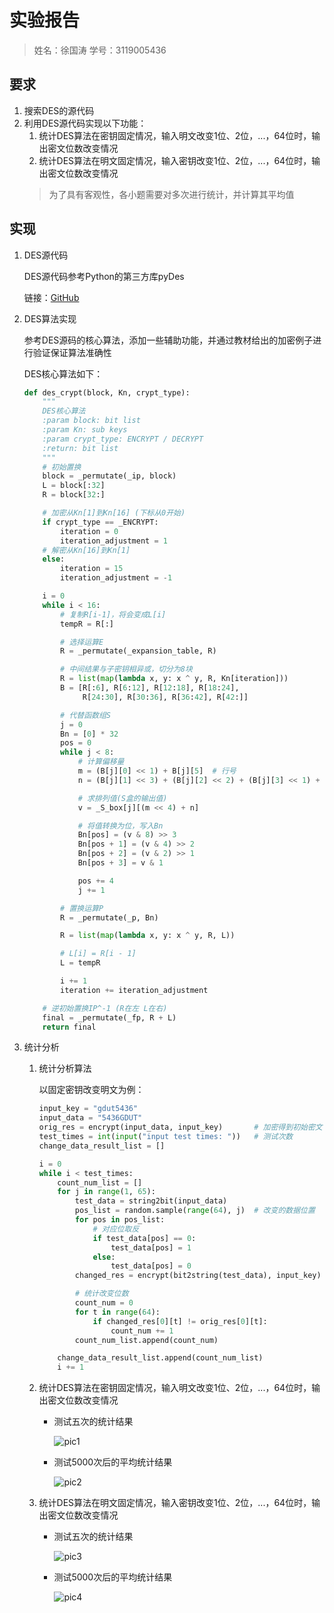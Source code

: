 # 实验报告

> 姓名：徐国涛
> 学号：3119005436

## 要求
1. 搜索DES的源代码
2. 利用DES源代码实现以下功能：
    1. 统计DES算法在密钥固定情况，输入明文改变1位、2位，...，64位时，输出密文位数改变情况
    2. 统计DES算法在明文固定情况，输入密钥改变1位、2位，...，64位时，输出密文位数改变情况
    > 为了具有客观性，各小题需要对多次进行统计，并计算其平均值

## 实现
1. DES源代码 

   DES源代码参考Python的第三方库pyDes 

   链接：[GitHub](https://github.com/twhiteman/pyDes)

2. DES算法实现

   参考DES源码的核心算法，添加一些辅助功能，并通过教材给出的加密例子进行验证保证算法准确性

   DES核心算法如下：

   ```python
   def des_crypt(block, Kn, crypt_type):
       """
       DES核心算法
       :param block: bit list
       :param Kn: sub keys
       :param crypt_type: ENCRYPT / DECRYPT
       :return: bit list
       """
       # 初始置换
       block = _permutate(_ip, block)
       L = block[:32]
       R = block[32:]
   
       # 加密从Kn[1]到Kn[16] (下标从0开始)
       if crypt_type == _ENCRYPT:
           iteration = 0
           iteration_adjustment = 1
       # 解密从Kn[16]到Kn[1]
       else:
           iteration = 15
           iteration_adjustment = -1
   
       i = 0
       while i < 16:
           # 复制R[i-1]，将会变成L[i]
           tempR = R[:]
   
           # 选择运算E
           R = _permutate(_expansion_table, R)
   
           # 中间结果与子密钥相异或，切分为8块
           R = list(map(lambda x, y: x ^ y, R, Kn[iteration]))
           B = [R[:6], R[6:12], R[12:18], R[18:24],
                R[24:30], R[30:36], R[36:42], R[42:]]
   
           # 代替函数组S
           j = 0
           Bn = [0] * 32
           pos = 0
           while j < 8:
               # 计算偏移量
               m = (B[j][0] << 1) + B[j][5]  # 行号
               n = (B[j][1] << 3) + (B[j][2] << 2) + (B[j][3] << 1) + B[j][4]  # 列号
   
               # 求排列值(S盒的输出值)
               v = _S_box[j][(m << 4) + n]
   
               # 将值转换为位，写入Bn
               Bn[pos] = (v & 8) >> 3
               Bn[pos + 1] = (v & 4) >> 2
               Bn[pos + 2] = (v & 2) >> 1
               Bn[pos + 3] = v & 1
   
               pos += 4
               j += 1
   
           # 置换运算P
           R = _permutate(_p, Bn)
   
           R = list(map(lambda x, y: x ^ y, R, L))
   
           # L[i] = R[i - 1]
           L = tempR
   
           i += 1
           iteration += iteration_adjustment
   
       # 逆初始置换IP^-1 (R在左 L在右)
       final = _permutate(_fp, R + L)
       return final
   ```

3. 统计分析

   1. 统计分析算法
   
      以固定密钥改变明文为例：
   
      ```python
      input_key = "gdut5436"
      input_data = "5436GDUT"
      orig_res = encrypt(input_data, input_key)       # 加密得到初始密文
      test_times = int(input("input test times: "))   # 测试次数
      change_data_result_list = []
      
      i = 0
      while i < test_times:
          count_num_list = []
          for j in range(1, 65):
              test_data = string2bit(input_data)
              pos_list = random.sample(range(64), j)  # 改变的数据位置
              for pos in pos_list:
                  # 对应位取反
                  if test_data[pos] == 0:
                      test_data[pos] = 1
                  else:
                      test_data[pos] = 0
              changed_res = encrypt(bit2string(test_data), input_key)  # 改变数据后加密得到的密文
      
              # 统计改变位数
              count_num = 0
              for t in range(64):
                  if changed_res[0][t] != orig_res[0][t]:
                      count_num += 1
              count_num_list.append(count_num)
      
          change_data_result_list.append(count_num_list)
          i += 1
      ```
   
   2. 统计DES算法在密钥固定情况，输入明文改变1位、2位，...，64位时，输出密文位数改变情况
   
      - 测试五次的统计结果
   
        ![pic1](https://cdn.jsdelivr.net/gh/Country-If/Typora-images/img/20211012092835.png)
   
      - 测试5000次后的平均统计结果
   
        ![pic2](https://cdn.jsdelivr.net/gh/Country-If/Typora-images/img/20211012092813.png)
   
   3. 统计DES算法在明文固定情况，输入密钥改变1位、2位，...，64位时，输出密文位数改变情况
   
      - 测试五次的统计结果
   
        ![pic3](https://cdn.jsdelivr.net/gh/Country-If/Typora-images/img/20211012092842.png)
   
      - 测试5000次后的平均统计结果
   
        ![pic4](https://cdn.jsdelivr.net/gh/Country-If/Typora-images/img/20211012092827.png)
